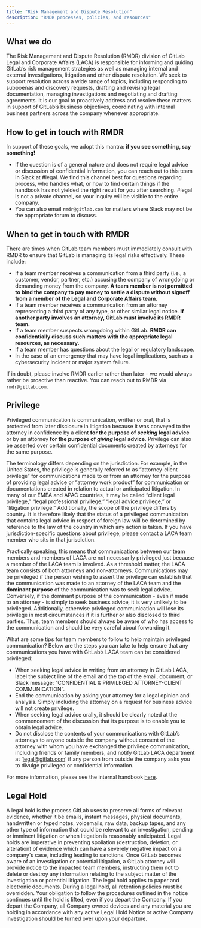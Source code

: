 ```yaml
---
title: "Risk Management and Dispute Resolution"
description: "RMDR processes, policies, and resources"
---
```


## What we do

The Risk Management and Dispute Resolution (RMDR) division of GitLab Legal and Corporate Affairs (LACA) is responsible for informing and guiding GitLab’s risk management strategies as well as managing internal and external investigations, litigation and other dispute resolution. We seek to support resolution across a wide range of topics, including responding to subpoenas and discovery requests, drafting and revising legal documentation, managing investigations and negotiating and drafting agreements. It is our goal to proactively address and resolve these matters in support of GitLab’s business objectives, coordinating with internal business partners across the company whenever appropriate.

## How to get in touch with RMDR

In support of these goals, we adopt this mantra: **if you see something, say something!**

- If the question is of a general nature and does not require legal advice or discussion of confidential information, you can reach out to this team in Slack at #legal. We find this channel best for questions regarding process, who handles what, or how to find certain things if the handbook has not yielded the right result for you after searching. #legal is not a private channel, so your inquiry will be visible to the entire company.
- You can also email `rmdr@gitlab.com` for matters where Slack may not be the appropriate forum to discuss.

## When to get in touch with RMDR

There are times when GitLab team members must immediately consult with RMDR to ensure that GitLab is managing its legal risks effectively. These include:

- If a team member receives a communication from a third party (i.e., a customer, vendor, partner, etc.) accusing the company of wrongdoing or demanding money from the company. **A team member is not permitted to bind the company to pay money to settle a dispute without signoff from a member of the Legal and Corporate Affairs team.**
- If a team member receives a communication from an attorney representing a third party of any type, or other similar legal notice. **If another party involves an attorney, GitLab must involve its RMDR team.**
- If a team member suspects wrongdoing within GitLab. **RMDR can confidentially discuss such matters with the appropriate legal resources, as necessary.**
- If a team member has questions about the legal or regulatory landscape.
- In the case of an emergency that may have legal implications, such as a cybersecurity incident or major system failure.

If in doubt, please involve RMDR earlier rather than later – we would always rather be proactive than reactive. You can reach out to RMDR via `rmdr@gitlab.com`.

## Privilege

Privileged communication is communication, written or oral, that is protected from later disclosure in litigation because it was conveyed to the attorney in confidence by a client **for the purpose of *seeking* legal advice** or by an attorney **for the purpose of *giving* legal advice**. Privilege can also be asserted over certain confidential documents created by attorneys for the same purpose.

The terminology differs depending on the jurisdiction. For example, in the United States, the privilege is generally referred to as “attorney-client privilege” for communications made to or from an attorney for the purpose of providing legal advice or “attorney work product” for communication or documentations created in relation to actual or anticipated litigation. In many of our EMEA and APAC countries, it may be called “client legal privilege,” “legal professional privilege,” “legal advice privilege,” or “litigation privilege.” Additionally, the scope of the privilege differs by country. It is therefore likely that the status of a privileged communication that contains legal advice in respect of foreign law will be determined by reference to the law of the country in which any action is taken.  If you have jurisdiction-specific questions about privilege, please contact a LACA team member who sits in that jurisdiction.

Practically speaking, this means that communications between our team members and members of LACA are not necessarily privileged just because a member of the LACA team is involved. As a threshold matter, the LACA team consists of both attorneys and non-attorneys. Communications may be privileged if the person wishing to assert the privilege can establish that the communication was made to an attorney of the LACA team and the **dominant purpose** of the communication was to seek legal advice. Conversely, if the dominant purpose of the communication - even if made to an attorney - is simply to seek business advice, it is very unlikely to be privileged. Additionally, otherwise privileged communication will lose its privilege in most circumstances if it is further or also disclosed to third parties. Thus, team members should always be aware of who has access to the communication and should be very careful about forwarding it.

What are some tips for team members to follow to help maintain privileged communication? Below are the steps you can take to help ensure that any communications you have with GitLab’s LACA team can be considered privileged:

- When seeking legal advice in writing from an attorney in GitLab LACA, label the subject line of the email and the top of the email, document, or Slack message: “CONFIDENTIAL & PRIVILEGED ATTORNEY-CLIENT COMMUNICATION”.
- End the communication by asking your attorney for a legal opinion and analysis. Simply including the attorney on a request for business advice will not create privilege.
- When seeking legal advice orally, it should be clearly noted at the commencement of the discussion that its purpose is to enable you to obtain legal advice.
- Do not disclose the contents of your communications with GitLab’s attorneys to anyone outside the company without consent of the attorney with whom you have exchanged the privilege communication, including friends or family members, and notify GitLab LACA department at ’<legal@gitlab.com>’ if any person from outside the company asks you to divulge privileged or confidential information.

For more information, please see the internal handbook [here](https://internal.gitlab.com/handbook/legal-and-corporate-affairs/legal-and-compliance/#privileged-communication).

## Legal Hold

A legal hold is the process GitLab uses to preserve all forms of relevant evidence, whether it be emails, instant messages, physical documents, handwritten or typed notes, voicemails, raw data, backup tapes, and any other type of information that could be relevant to an investigation, pending or imminent litigation or when litigation is reasonably anticipated. Legal holds are imperative in preventing spoliation (destruction, deletion, or alteration) of evidence which can have a severely negative impact on a company's case, including leading to sanctions. Once GitLab becomes aware of an investigation or potential litigation, a GitLab attorney will provide notice to the impacted team members, instructing them not to delete or destroy any information relating to the subject matter of the investigation or potential litigation. The legal hold applies to paper and electronic documents. During a legal hold, all retention policies must be overridden. Your obligation to follow the procedures outlined in the notice continues until the hold is lifted, even if you depart the Company. If you depart the Company, all Company owned devices and any material you are holding in accordance with any active Legal Hold Notice or active Company investigation should be turned over upon your departure.
